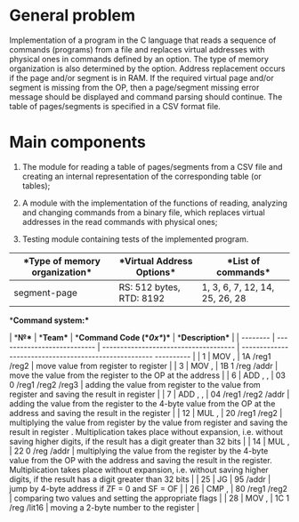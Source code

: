 # General problem

Implementation of a program in the C language that reads a sequence of commands (programs) from a file and replaces virtual addresses with physical ones in commands defined by an option. The type of memory organization is also determined by the option. Address replacement occurs if the page and/or segment is in RAM. If the required virtual page and/or segment is missing from the OP, then a page/segment missing error message should be displayed and command parsing should continue. The table of pages/segments is specified in a CSV format file.

# Main components

1. The module for reading a table of pages/segments from a CSV file and creating an internal representation of the corresponding table (or tables);

2. A module with the implementation of the functions of reading, analyzing and changing commands from a binary file, which replaces virtual addresses in the read commands with physical ones;

3. Testing module containing tests of the implemented program.

| ***Type of memory organization\*** | ***Virtual Address Options\*** | ***List of commands\*** |
| ----------------------------- | ----------------------------------- | ----------------------------- |
| segment-page | RS: 512 bytes, RTD: 8192 | 1, 3, 6, 7, 12, 14, 25, 26, 28 |

***Command system:\***

| ***№\*** | ***Team\*** | ***Command Code (\******0x\******)\*** | ***Description\*** |
| -------- | --------------------------- | ------------------------------------- | ----------------------------------------------------- ---------- |
| 1 | MOV <reg1>, <reg2> | 1A /reg1 /reg2 | move value from register <reg1> to register <reg2> |
| 3 | MOV <addr>, <reg> | 1B 1 ​​/reg /addr | move the value from the register <reg> to the OP at the address <addr> |
| 6 | ADD <reg1>, <reg2>, <reg3> | 03 0 /reg1 /reg2 /reg3 | adding the value from register <reg2> to the value from register <reg3> and saving the result in register <reg1> |
| 7 | ADD <reg1>, <reg2>, <addr> | 04 /reg1 /reg2 /addr | adding the value from the register <reg2> to the 4-byte value from the OP at the address <addr> and saving the result in the register <reg1> |
| 12 | MUL <reg1>, <reg2> | 20 /reg1 /reg2 | multiplying the value from register <reg1> by the value from register <reg2> and saving the result in register <reg1>. Multiplication takes place without expansion, i.e. without saving higher digits, if the result has a digit greater than 32 bits |
| 14 | MUL <reg>, <addr> | 22 0 /reg /addr | multiplying the value from the <reg> register by the 4-byte value from the OP with the address <addr> and saving the result in the <reg> register. Multiplication takes place without expansion, i.e. without saving higher digits, if the result has a digit greater than 32 bits |
| 25 | JG <addr> | 95 /addr | jump by 4-byte address <addr> if ZF = 0 and SF = OF |
| 26 | CMP <reg1>, <reg2> | 80 /reg1 /reg2 | comparing two values ​​and setting the appropriate flags |
| 28 | MOV <reg>, <lit16> | 1C 1 /reg /lit16 | moving a 2-byte number to the register <reg> |